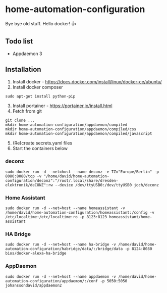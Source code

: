 # home-automation-configuration
Bye bye old stuff. Hello docker! :thumbsup:

## Todo list
* Appdaemon 3

## Installation
1. Install docker - https://docs.docker.com/install/linux/docker-ce/ubuntu/
2. Install docker composer
```
sudo apt-get install python-pip
```

3. Install portainer - https://portainer.io/install.html
4. Fetch from git
```
git clone ...
mkdir home-automation-configuration/appdaemon/compiled
mkdir home-automation-configuration/appdaemon/compiled/css
mkdir home-automation-configuration/appdaemon/compiled/javascript
```

5. (Re)create secrets.yaml files
6. Start the containers below

### deconz
```
sudo docker run -d --net=host --name deconz -e TZ="Europe/Berlin" -p 8080:8080/tcp -v "/home/david/home-automation-configuration/deconz":"/root/.local/share/dresden-elektronik/deCONZ":rw --device /dev/ttyUSB0:/dev/ttyUSB0 joch/deconz
```

### Home Assistant
```
sudo docker run -d --net=host --name homeassistant -v /home/david/home-automation-configuration/homeassistant:/config -v /etc/localtime:/etc/localtime:ro -p 8123:8123 homeassistant/home-assistant
```

### HA Bridge
```
sudo docker run -d --net=host --name ha-bridge -v /home/david/home-automation-configuration/habridge/data/:/bridge/data -p 8124:8080 bios/docker-alexa-ha-bridge
```

### AppDaemon
```
sudo docker run -d --net=host --name appdaemon -v /home/david/home-automation-configuration/appdaemon/:/conf -p 5050:5050 johanssondavid/appdaemon2
```
